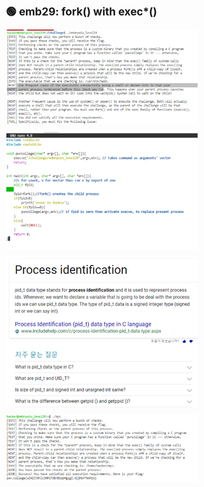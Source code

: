 # 🟢 emb29: fork() with exec\*()

![meaning if you use fork() to call the process then it might be executed as a shell or docker-init. then you should call the process with exec\*() family. For it requires you executing your own program.](<../.gitbook/assets/image (71).png>)

![fork() creates, exec\*() literally executes.](<../.gitbook/assets/image (119).png>)

![](<../.gitbook/assets/image (81).png>)

![](<../.gitbook/assets/image (226) (1).png>)
